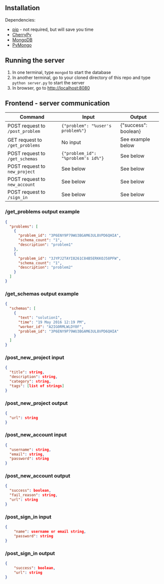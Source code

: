 ## Installation
Dependencies:
 - [pip](https://pip.pypa.io/en/stable/installing/) - not required, but will save you time
 - [CherryPy](http://docs.cherrypy.org/en/latest/install.html#installation)
 - [MongoDB](http://www.mongodb.org/display/DOCS/Getting+Started)
 - [PyMongo](http://api.mongodb.com/python/current/installation.html)

## Running the server
1. In one terminal, type `mongod` to start the database
2. In another terminal, go to your cloned directory of this repo and type `python server.py` to start the server
3. In browser, go to [http://localhost:8080](http://localhost:8080)

## Frontend - server communication

| Command                         | Input                              | Output               |
|---------------------------------|------------------------------------|----------------------|
| POST request to `/post_problem` | `{"problem": "%user's problem%"}`  | {"success": boolean} |
| GET request to `/get_problems`  | No input                           | See example below    |
| POST request to `/get_schemas`  | `{"problem_id": "%problem's id%"}` | See below            |
| POST request to `new_project`   | See below                          | See below            |
| POST request to `new_account`   | See below                          | See below            |
| POST request to `/sign_in`      | See below                          | See below            |


### /get_problems output example
```json
{
  "problems": [
    {
      "problem_id": "3P6ENY9P79WU3BGAM63UL8VPD6QHIA",
      "schema_count": "1",
      "description": "problem1"
    },
    {
      "problem_id": "3JYPJ2TAYI8261C84B5ERKKOJ58PFW",
      "schema_count": "1",
      "description": "problem2"
    }
  ]
}
```

### /get_schemas output example
```json
{
  "schemas": [
    {
      "text": "solution1",
      "time": "19 May 2016 12:19 PM",
      "worker_id": "A2IG0RMLWLDY0F",
      "problem_id": "3P6ENY9P79WU3BGAM63UL8VPD6QHIA"
    }
  ]
}
```

### /post_new_project input
```json
{
  "title": string,
  "description": string,
  "category": string,
  "tags": [list of strings]
}
```

### /post_new_project output
```json
{
  "url": string
}
```

### /post_new_account input
```json
{
  "username": string,
  "email": string,
  "password": string
}
```

### /post_new_account output
```json
{
  "success": boolean,
  "fail_reason": string,
  "url": string
}
```

### /post_sign_in input
```json
{
    "name": username or email string,
    "password": string
}
```

### /post_sign_in output
```json
{
    "success": boolean,
    "url": string
}
```